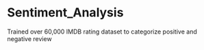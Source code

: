 # Sentiment_Analysis
 Trained over 60,000 IMDB rating dataset to categorize positive and negative review
